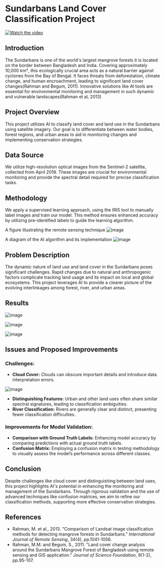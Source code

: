 # Sundarbans Land Cover Classification Project

[![Watch the video](https://img.youtube.com/vi/yBV6qC6MBzE/maxresdefault.jpg)](https://www.youtube.com/watch?v=yBV6qC6MBzE)


## Introduction
The Sundarbans is one of the world's largest mangrove forests it is located on the border between Bangladesh and India. Covering approximately 10,000 km², this ecologically crucial area acts as a natural barrier against cyclones from the Bay of Bengal. It faces threats from deforestation, climate change, and human encroachment, leading to significant land cover changes(Rahman and Begum, 2011). Innovative solutions like AI tools are essential for environmental monitoring and management in such dynamic and vulnerable landscapes(Rahman et al, 2013)


## Project Overview
This project utilizes AI to classify land cover and land use in the Sundarbans using satellite imagery. Our goal is to differentiate between water bodies, forest regions, and urban areas to aid in monitoring changes and implementing conservation strategies.

## Data Source
We utilize high-resolution optical images from the Sentinel-2 satellite, collected from April 2018. These images are crucial for environmental monitoring and provide the spectral detail required for precise classification tasks.

## Methodology
We apply a supervised learning approach, using the IRIS tool to manually label images and train our model. This method ensures enhanced accuracy by utilizing pre-identified labels to guide the learning algorithm.

A figure illustrating the remote sensing technique
![image](https://github.com/SullyC25/SundarbansLandUse/assets/160886905/56058047-b8a3-4737-9886-72303b06082b)

A diagram of the AI algorithm and its implementation
![image](https://github.com/SullyC25/SundarbansLandUse/assets/160886905/ce784566-2e39-48f7-a752-c17371c91763)



## Problem Description
The dynamic nature of land use and land cover in the Sundarbans poses significant challenges. Rapid changes due to natural and anthropogenic factors complicate tracking land usage and its impact on local and global ecosystems. This project leverages AI to provide a clearer picture of the evolving interlinkages among forest, river, and urban areas.

## Results
![image](https://github.com/SullyC25/SundarbansLandUse/assets/160886905/45e1cfac-9367-46f1-8c61-2d85edc6b487)

![image](https://github.com/SullyC25/SundarbansLandUse/assets/160886905/a6bbe976-18f3-47ec-8d94-bad3123b087b)

![image](https://github.com/SullyC25/SundarbansLandUse/assets/160886905/58b56553-b580-46cc-a26c-4304bdc0aca3)


## Issues and Proposed Improvements
### Challenges:
- **Cloud Cover:** Clouds can obscure important details and introduce data interpretation errors.

![image](https://github.com/SullyC25/SundarbansLandUse/assets/160886905/d02387d3-2307-493f-83bd-9b38b8ef1ec5)

- **Distinguishing Features:** Urban and other land uses often share similar spectral signatures, leading to classification ambiguities.
- **River Classification:** Rivers are generally clear and distinct, presenting fewer classification difficulties.


### Improvements for Model Validation:
- **Comparison with Ground Truth Labels:** Enhancing model accuracy by comparing predictions with actual ground truth labels.
- **Confusion Matrix:** Employing a confusion matrix in testing methodology to visually assess the model’s performance across different classes.

## Conclusion
Despite challenges like cloud cover and distinguishing between land uses, this project highlights AI's potential in enhancing the monitoring and management of the Sundarbans. Through rigorous validation and the use of advanced techniques like confusion matrices, we aim to refine our classification methods, supporting more effective conservation strategies.

## References
- Rahman, M. et al., 2013. "Comparison of Landsat image classification methods for detecting mangrove forests in Sundarbans." *International Journal of Remote Sensing*, 34(4), pp.1041-1056.
- Rahman, M.M. and Begum, S., 2011. "Land cover change analysis around the Sundarbans Mangrove Forest of Bangladesh using remote sensing and GIS application." *Journal of Science Foundation*, 9(1-2), pp.95-107.














